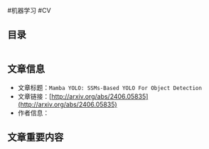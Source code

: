 #机器学习 #CV 

## 目录

```toc
```

## 文章信息

- 文章标题：`Mamba YOLO: SSMs-Based YOLO For Object Detection`
- 文章链接：[http://arxiv.org/abs/2406.05835](http://arxiv.org/abs/2406.05835)
- 作者信息：

## 文章重要内容



